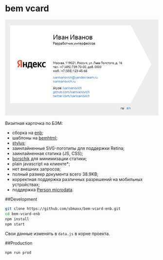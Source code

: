 # bem vcard

![vcard example](https://raw.githubusercontent.com/sbmaxx/bem-vcard-enb/plainjs/example.png)

Визитная карточка по БЭМ:
* сборка на [enb](https://github.com/enb-make/enb);
* шаблоны на [bemhtml](https://github.com/bem/bem-xjst);
* [stylus](https://github.com/learnboost/stylus);
* заинлайненные SVG-логотипы для поддержки Retina;
* заинлайненная статика (JS, CSS);
* [borschik](https://github.com/bem/borschik) для минимизации статики;
* plain javascript на клиенте*;
* нет внешних запросов;
* полный размер документа всего 38.9KB;
* корректная поддержка различных разрешений на мобильных устройствах;
* поддержка [Person microdata](http://www.data-vocabulary.org/Person).

##Development
```bash
git clone https://github.com/sbmaxx/bem-vcard-enb.git
cd bem-vcard-enb
npm install
npm start
```
Свои данные изменять в `data.js` в корне проекта.

##Production
```bash
npm run prod
```
